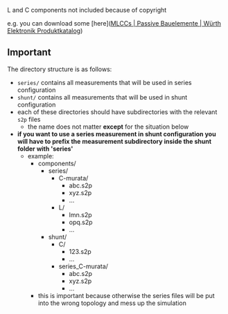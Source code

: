 L and C components not included because of copyright

e.g. you can download some [here]([MLCCs | Passive Bauelemente | Würth Elektronik Produktkatalog](https://www.we-online.com/katalog/de/WCAP-CSRF#/articles/WCAP-CSRF-0402))

## Important
The directory structure is as follows:

- `series/` contains all measurements that will be used in series configuration
- `shunt/` contains all measurements that will be used in shunt configuration
- each of these directories should have subdirectories with the relevant `s2p` files
  - the name does not matter **except** for the situation below
- **if you want to use a series measurement in shunt configuration you will have to prefix the measurement subdirectory inside the shunt folder with 'series'**
  - example:
    - components/
      - series/
        - C-murata/
          - abc.s2p
          - xyz.s2p
          - ...
        - L/
          - lmn.s2p
          - opq.s2p
          - ...
      - shunt/
        - C/
          - 123.s2p
          - ...
        - series_C-murata/
          - abc.s2p
          - xyz.s2p
          - ...
    - this is important because otherwise the series files will be put into the wrong topology and mess up the simulation
